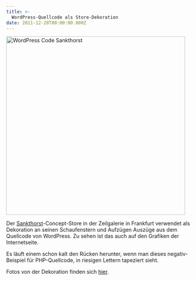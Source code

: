 ```yaml
---
title: >-
  WordPress-Quellcode als Store-Dekoration
date: 2011-12-28T00:00:00.000Z
---
```


[<img class="alignnone" src="http://farm8.staticflickr.com/7164/6583562615_f3495a6ae5_b.jpg" alt="WordPress Code Sankthorst" width="480" />][1]

Der [Sankthorst][2]-Concept-Store in der Zeilgalerie in Frankfurt verwendet als
Dekoration an seinen Schaufenstern und Aufzügen Auszüge aus dem Quellcode von
WordPress. Zu sehen ist das auch auf den Grafiken der Internetseite.

Es läuft einem schon kalt den Rücken herunter, wenn man dieses negativ-Beispiel
für PHP-Quellcode, in riesigen Lettern tapeziert sieht.

Fotos von der Dekoration finden sich [hier][1].

[1]: http://www.flickr.com/photos/tacker/sets/72157628594415457/
[2]: http://sankthorst.com/

